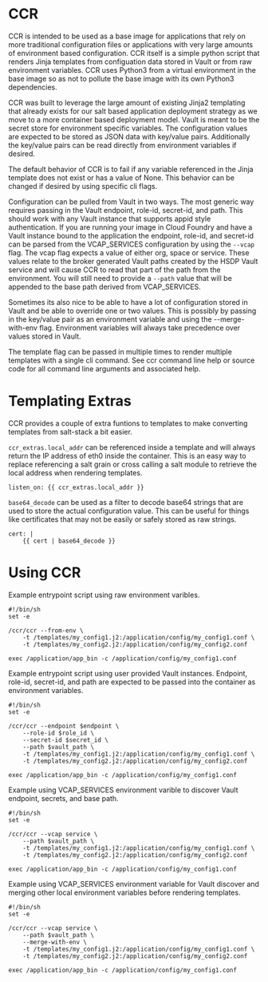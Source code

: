 CCR
===

CCR is intended to be used as a base image for applications that rely on more
traditional configuration files or applications with very large amounts of
environment based configuration.  CCR itself is a simple python script that
renders Jinja templates from configuation data stored in Vault or from raw
environment variables.  CCR uses Python3 from a virtual environment in the
base image so as not to pollute the base image with its own Python3
dependencies.

CCR was built to leverage the large amount of existing Jinja2 templating that
already exists for our salt based application deployment strategy as we move
to a more container based deployment model.  Vault is meant to be  the secret
store for environment specific variables.  The configuration values are
expected to be stored as JSON data with key/value pairs.  Additionally the
key/value pairs can be read directly from environment variables if desired.

The default behavior of CCR is to fail if any variable referenced in the Jinja
template does not exist or has a value of None.  This behavior can be changed
if desired by using specific cli flags.

Configuration can be pulled from Vault in two ways.  The most generic way
requires passing in the Vault endpoint, role-id, secret-id, and path.  This
should work with any Vault instance that supports appid style authentication.
If you are running your image in Cloud Foundry and have a Vault instance
bound to the application the endpoint, role-id, and secret-id can be parsed
from the VCAP_SERVICES configuration by using the `--vcap` flag.  The vcap
flag expects a value of either org, space or service.  These values relate to
the broker generated Vault paths created by the HSDP Vault service and will
cause CCR to read that part of the path from the environment.  You will still
need to provide a `--path` value that will be appended to the base path
derived from VCAP_SERVICES.

Sometimes its also nice to be able to have a lot of configuration stored in
Vault and be able to override one or two values.  This is possibly by passing
in the key/value pair as an environment variable and using the
--merge-with-env flag.  Environment variables will always take precedence over
values stored in Vault.

The template flag can be passed in multiple times to render multiple templates
with a single cli command.  See ccr command line help or source code for all
command line arguments and associated help.


Templating Extras
=================
CCR provides a couple of extra funtions to templates to make converting
templates from salt-stack a bit easier.

`ccr_extras.local_addr` can be referenced inside a template and will always
return the IP address of eth0 inside the container.  This is an easy way to
replace referencing a salt grain or cross calling a salt module to retrieve the
local address when rendering templates.
```
listen_on: {{ ccr_extras.local_addr }}
```

`base64_decode` can be used as a filter to decode base64 strings that are
used to store the actual configuration value.  This can be useful for things
like certificates that may not be easily or safely stored as raw strings.
```
cert: |
    {{ cert | base64_decode }}
```


Using CCR
=========

Example entrypoint script using raw environment varibles.
```
#!/bin/sh
set -e

/ccr/ccr --from-env \
    -t /templates/my_config1.j2:/application/config/my_config1.conf \
    -t /templates/my_config2.j2:/application/config/my_config2.conf

exec /application/app_bin -c /application/config/my_config1.conf
```

Example entrypoint script using user provided Vault instances.  Endpoint,
role-id, secret-id, and path are expected to be passed into the container as
environment variables.
```
#!/bin/sh
set -e

/ccr/ccr --endpoint $endpoint \
    --role-id $role_id \
    --secret-id $secret_id \
    --path $vault_path \
    -t /templates/my_config1.j2:/application/config/my_config1.conf \
    -t /templates/my_config2.j2:/application/config/my_config2.conf

exec /application/app_bin -c /application/config/my_config1.conf
```

Example using VCAP_SERVICES environment varible to discover Vault endpoint,
secrets, and base path.
```
#!/bin/sh
set -e

/ccr/ccr --vcap service \
    --path $vault_path \
    -t /templates/my_config1.j2:/application/config/my_config1.conf \
    -t /templates/my_config2.j2:/application/config/my_config2.conf

exec /application/app_bin -c /application/config/my_config1.conf
```

Example using VCAP_SERVICES environment variable for Vault discover and
merging other local environment variables before rendering templates.
```
#!/bin/sh
set -e

/ccr/ccr --vcap service \
    --path $vault_path \
    --merge-with-env \
    -t /templates/my_config1.j2:/application/config/my_config1.conf \
    -t /templates/my_config2.j2:/application/config/my_config2.conf

exec /application/app_bin -c /application/config/my_config1.conf
```

